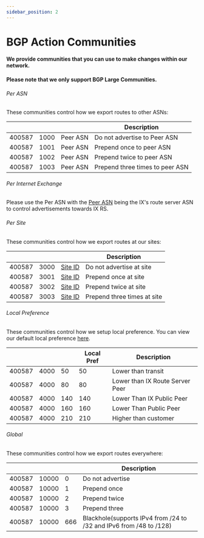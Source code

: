 ```yaml
---
sidebar_position: 2
---
```


# BGP Action Communities

#### We provide communities that you can use to make changes within our network.

#### Please note that we only support BGP Large Communities.


###### Per ASN
These communities control how we export routes to other ASNs:

|        |      |          | Description                     |
|--------|------|----------|---------------------------------|
| 400587 | 1000 | Peer ASN | Do not advertise to Peer ASN    |
| 400587 | 1001 | Peer ASN | Prepend once to peer ASN        |
| 400587 | 1002 | Peer ASN | Prepend twice to peer ASN       |
| 400587 | 1003 | Peer ASN | Prepend three times to peer ASN |


###### Per Internet Exchange

Please use the Per ASN with the [Peer ASN](/docs/BGP%20Communities/IX%20IDs) being the IX's route server ASN to control advertisements towards IX RS.


###### Per Site
These communities control how we export routes at our sites:

|        |      |                                               | Description                 |
|--------|------|-----------------------------------------------|-----------------------------|
| 400587 | 3000 | [Site ID](/docs/BGP%20Communities/Site%20IDs) | Do not advertise at site    |
| 400587 | 3001 | [Site ID](/docs/BGP%20Communities/Site%20IDs) | Prepend once at site        |
| 400587 | 3002 | [Site ID](/docs/BGP%20Communities/Site%20IDs) | Prepend twice at site       |
| 400587 | 3003 | [Site ID](/docs/BGP%20Communities/Site%20IDs) | Prepend three times at site |


###### Local Preference
These communities control how we setup local preference. You can view our default local preference [here](/docs/BGP%20Communities/Peer%20Types).

|        |      |     | Local Pref | Description                     |
|--------|------|-----|------------|---------------------------------|
| 400587 | 4000 | 50  | 50         | Lower than transit              |
| 400587 | 4000 | 80  | 80         | Lower than IX Route Server Peer |
| 400587 | 4000 | 140 | 140        | Lower Than IX Public Peer       |
| 400587 | 4000 | 160 | 160        | Lower Than Public Peer          |
| 400587 | 4000 | 210 | 210        | Higher than customer            |



###### Global
These communities control how we export routes everywhere:

|        |       |     | Description                                                        |
|--------|-------|-----|--------------------------------------------------------------------|
| 400587 | 10000 | 0   | Do not advertise                                                   |
| 400587 | 10000 | 1   | Prepend once                                                       |
| 400587 | 10000 | 2   | Prepend twice                                                      |
| 400587 | 10000 | 3   | Prepend three                                                      |
| 400587 | 10000 | 666 | Blackhole(supports IPv4 from /24 to /32 and IPv6 from /48 to /128) |
